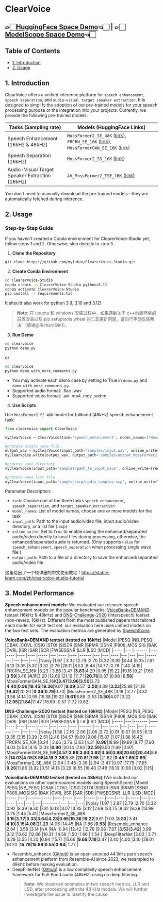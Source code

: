 # ClearVoice

## 👉🏻[HuggingFace Space Demo](https://huggingface.co/spaces/alibabasglab/ClearVoice)👈🏻 | 👉🏻[ModelScope Space Demo](https://modelscope.cn/studios/iic/ClearerVoice-Studio)👈🏻

## Table of Contents

- [1. Introduction](#1-introduction)
- [2. Usage](#2-usage)

## 1. Introduction

ClearVoice offers a unified inference platform for `speech enhancement`, `speech separation`, and `audio-visual target speaker extraction`. It is designed to simplify the adoption of our pre-trained models for your speech processing purpose or the integration into your projects. Currently, we provide the following pre-trained models:

| Tasks (Sampling rate)                          | Models (HuggingFace Links)                                                                                                                                                                                                                                  |
| ---------------------------------------------- | ----------------------------------------------------------------------------------------------------------------------------------------------------------------------------------------------------------------------------------------------------------- |
| Speech Enhancement (16kHz & 48kHz)             | `MossFormer2_SE_48K` ([link](https://huggingface.co/alibabasglab/MossFormer2_SE_48K)), `FRCRN_SE_16K` ([link](https://huggingface.co/alibabasglab/FRCRN_SE_16K)), `MossFormerGAN_SE_16K` ([link](https://huggingface.co/alibabasglab/MossFormerGAN_SE_16K)) |
| Speech Separation (16kHz)                      | `MossFormer2_SS_16K` ([link](https://huggingface.co/alibabasglab/MossFormer2_SS_16K))                                                                                                                                                                       |
| Audio-Visual Target Speaker Extraction (16kHz) | `AV_MossFormer2_TSE_16K` ([link](https://huggingface.co/alibabasglab/AV_MossFormer2_TSE_16K))                                                                                                                                                               |

You don't need to manually download the pre-trained models—they are automatically fetched during inference.

## 2. Usage

### Step-by-Step Guide

If you haven't created a Conda environment for ClearerVoice-Studio yet, follow steps 1 and 2. Otherwise, skip directly to step 3.

1. **Clone the Repository**

```sh
git clone https://github.com/mylukin/ClearerVoice-Studio.git
```

2. **Create Conda Environment**

```sh
cd ClearerVoice-Studio
conda create -n ClearerVoice-Studio python=3.11
conda activate ClearerVoice-Studio
pip install -r requirements.txt
```

It should also work for python 3.9, 3.10 and 3.12!

> **Note:** 在 ubuntu 和 windows 安装过程中，如果遇到关于 c++构建环境的前置安装以及 pip setuptools wheel 的工具更新问题，请自行手动安装解决 （感谢@RichardQin1）。

3. **Run Demo**

```sh
cd clearvoice
python demo.py
```

or

```sh
cd clearvoice
python demo_with_more_comments.py
```

- You may activate each demo case by setting to True in `demo.py` and `demo_with_more_comments.py`.
- Supported audio format: .flac .wav
- Supported video format: .avi .mp4 .mov .webm

4. **Use Scripts**

Use `MossFormer2_SE_48K` model for fullband (48kHz) speech enhancement task:

```python
from clearvoice import ClearVoice

myClearVoice = ClearVoice(task='speech_enhancement', model_names=['MossFormer2_SE_48K'])

#process single wave file
output_wav = myClearVoice(input_path='samples/input.wav', online_write=False)
myClearVoice.write(output_wav, output_path='samples/output_MossFormer2_SE_48K.wav')

#process wave directory
myClearVoice(input_path='samples/path_to_input_wavs', online_write=True, output_path='samples/path_to_output_wavs')

#process wave list file
myClearVoice(input_path='samples/scp/audio_samples.scp', online_write=True, output_path='samples/path_to_output_wavs_scp')
```

Parameter Description:

- `task`: Choose one of the three tasks `speech_enhancement`, `speech_separation`, and `target_speaker_extraction`
- `model_names`: List of model names, choose one or more models for the task
- `input_path`: Path to the input audio/video file, input audio/video directory, or a list file (.scp)
- `online_write`: Set to `True` to enable saving the enhanced/separated audio/video directly to local files during processing, otherwise, the enhanced/separated audio is returned. (Only supports `False` for `speech_enhancement`, `speech_separation` when processing single wave file`)
- `output_path`: Path to a file or a directory to save the enhanced/separated audio/video file

这里给出了一个较详细的中文使用教程：https://stable-learn.com/zh/clearvoice-studio-tutorial

## 3. Model Performance

**Speech enhancement models:**
We evaluated our released speech enhancement models on the popular benchmarks: [VoiceBank+DEMAND](https://paperswithcode.com/dataset/demand) testset (16kHz & 48kHz) and [DNS-Challenge-2020](https://paperswithcode.com/dataset/deep-noise-suppression-2020) (Interspeech) testset (non-reverb, 16kHz). Different from the most published papers that tailored each model for each test set, our evaluation here uses unified models on the two test sets. The evaluation metrics are generated by [SpeechScore](https://github.com/modelscope/ClearerVoice-Studio/tree/main/speechscore).

**VoiceBank+DEMAND testset (tested on 16kHz)**
|Model |PESQ |NB_PESQ |CBAK |COVL |CSIG |STOI |SISDR |SNR |SRMR |SSNR |P808_MOS|SIG |BAK |OVRL |ISR |SAR |SDR |FWSEGSNR |LLR |LSD |MCD|
|----- |--- |------- |---- |---- |---- |---- |----- |--- |---- |---- |------ |--- |--- |---- |--- |--- |--- |-------- |--- |--- |---|
|Noisy |1.97 | 3.32 |2.79 |2.70 |3.32 |0.92 |8.44 |9.35 |7.81 |6.13 |3.05 |3.37 |3.32 |2.79 |28.11 |8.53 |8.44 |14.77 |0.78 |1.40 |4.15|
|FRCRN_SE_16K |3.23 | 3.86 |3.47 |**3.83**|4.29 |0.95 |19.22 |19.16 |9.21 |7.60 |**3.59**|3.46 |**4.11**|3.20 |12.66 |21.16 |11.71 |**20.76**|0.37 |0.98 |**0.56**|
|MossFormerGAN_SE_16K|**3.47**|**3.96**|**3.50**|3.73 |**4.40**|**0.96**|**19.45**|**19.36**|9.07 |**9.09**|3.57 |**3.50**|4.09 |**3.23**|25.98 |21.18 |**19.42**|20.20 |**0.34**|**0.79**|0.70|
|MossFormer2_SE_48K |3.16 | 3.77 |3.32 |3.58 |4.14 |0.95 |19.38 |19.22 |**9.61**|6.86 |3.53 |**3.50**|4.07 |3.22 |**12.05**|**21.84**|11.47 |16.69 |0.57 |1.72 |0.62|

**DNS-Challenge-2020 testset (tested on 16kHz)**
|Model |PESQ |NB_PESQ |CBAK |COVL |CSIG |STOI |SISDR |SNR |SRMR |SSNR |P808_MOS|SIG |BAK |OVRL |ISR |SAR |SDR |FWSEGSNR |LLR |LSD |MCD|
|----- |--- |------- |---- |---- |---- |---- |----- |--- |---- |---- |------ |--- |--- |---- |--- |--- |--- |-------- |--- |--- |---|
|Noisy |1.58 | 2.16 |2.66 |2.06 |2.72 |0.91 |9.07 |9.95 |6.13 |9.35 |3.15 |3.39 |2.61 |2.48 |34.57 |9.09 |9.06 |15.87 |1.07 |1.88 |6.42|
|FRCRN_SE_16K |3.24 | 3.66 |3.76 |3.63 |4.31 |**0.98**|19.99 |19.89 |8.77 |7.60 |4.03 |3.58 |4.15 |3.33 |**8.90** |20.14 |7.93 |**22.59**|0.50 |1.69 |0.97|
|MossFormerGAN_SE_16K|**3.57**|**3.88**|**3.93**|**3.92**|**4.56**|**0.98**|**20.60**|**20.44**|8.68 |**14.03**|**4.05**|**3.58**|**4.18**|**3.36**|8.88 |**20.81**|**7.98** |21.62 |**0.45**|**1.65**|**0.89**|
|MossFormer2_SE_48K |2.94 | 3.45 |3.36 |2.94 |3.47 |0.97 |17.75 |17.65 |**9.26**|11.86 |3.92 |3.51 |4.13 |3.26 |8.55 |18.40 |7.48 |16.10 |0.98 |3.02 |1.15|

**VoiceBank+DEMAND testset (tested on 48kHz)** (We included our evaluations on other open-sourced models using SpeechScore)
|Model |PESQ |NB_PESQ |CBAK |COVL |CSIG |STOI |SISDR |SNR |SRMR |SSNR |P808_MOS|SIG |BAK |OVRL |ISR |SAR |SDR |FWSEGSNR |LLR |LSD |MCD|
|----- |--- |------- |---- |---- |---- |---- |----- |--- |---- |---- |------ |--- |--- |---- |--- |--- |--- |-------- |--- |--- |---|
|Noisy |1.97 | 2.87 |2.79 |2.70 |3.32 |0.92 |8.39 |9.30 |7.81 |6.13 |3.07 |3.35 |3.12 |2.69 |33.75 |8.42 |8.39 |13.98 |0.75 |1.45 |5.41|
|MossFormer2_SE_48K |**3.15**|**3.77**|**3.33**|**3.64**|**4.23**|**0.95**|**19.36**|**19.22**|9.61 |7.03 |**3.53**| 3.41 |**4.10**|**3.15**|**4.08**|**21.23** |4.06 |14.45 |NA |1.86 |**0.53**|
|Resemble_enhance |2.84 | 3.58 |3.14 |NA |NA |0.94 |12.42 |12.79 |9.08 |7.07 |**3.53**|**3.42**| 3.99 |3.12 |13.62 |12.66 |10.31 |14.56 |1.50 |1.66 | 1.54 |
|DeepFilterNet |3.03 | 3.71 |3.29 |3.55 |4.20 |0.94 |15.71 |15.66 |**9.66**|**7.19**|3.47 |3.40 |4.00 |3.10 |28.01 |16.20 |**15.79**|**15.69**|**0.55**|**0.94**| 1.77 |

- Resemble_enhance ([Github](https://github.com/resemble-ai/resemble-enhance)) is an open-sourced 44.1kHz pure speech enhancement platform from Resemble-AI since 2023, we resampled to 48khz before making evaluation.
- DeepFilterNet ([Github](https://github.com/Rikorose/DeepFilterNet)) is a low complexity speech enhancement framework for Full-Band audio (48kHz) using on deep filtering.
  > **Note:** We observed anomalies in two speech metrics, LLR and LSD, after processing with the 48 kHz models. We will further investigate the issue to identify the cause.
